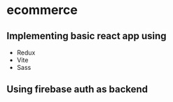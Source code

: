 # ecommerce

## Implementing basic react app using
- Redux
- Vite
- Sass

## Using firebase auth as backend 


